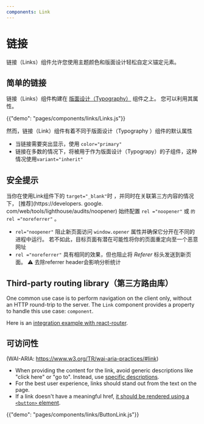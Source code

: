 ```yaml
---
components: Link
---
```


# 链接

<p class="description">链接（Links）组件允许您使用主题颜色和版面设计轻松自定义锚定元素。</p>

## 简单的链接

链接（Links）组件构建在 [版面设计（Typography）](/api/typography/) 组件之上。 您可以利用其属性。

{{"demo": "pages/components/links/Links.js"}}

然而，链接（Link）组件有着不同于版面设计（Typography ）组件的默认属性

- 当链接需要突出显示，使用 `color="primary"`
- 链接在多数的情况下，将被用于作为版面设计（Typograpy）的子组件，这种情况使用`variant="inherit"`

## 安全提示

当你在使用Link组件下的 `target="_blank"`时 ，并同时在关联第三方内容的情况下， [推荐](https://developers. google. com/web/tools/lighthouse/audits/noopener) 始终配置 `rel ="noopener"` 或 `的rel ="noreferrer"` 。

- `rel="noopener"` 阻止新页面访问 `window.opener` 属性并确保它分开在不同的进程中运行。 若不如此，目标页面有潜在可能性将你的页面重定向至一个恶意网址
- `rel ="noreferrer"` 具有相同的效果，但也阻止将 *Referer* 标头发送到新页面。 ⚠️ 去除referrer header会影响分析统计

## Third-party routing library（第三方路由库）

One common use case is to perform navigation on the client only, without an HTTP round-trip to the server. The `Link` component provides a property to handle this use case: `component`.

Here is an [integration example with react-router](/guides/composition/#link).

## 可访问性

(WAI-ARIA: https://www.w3.org/TR/wai-aria-practices/#link)

- When providing the content for the link, avoid generic descriptions like "click here" or "go to". Instead, use [specific descriptions](https://developers.google.com/web/tools/lighthouse/audits/descriptive-link-text).
- For the best user experience, links should stand out from the text on the page.
- If a link doesn't have a meaningful href, [it should be rendered using a `<button>` element](https://github.com/evcohen/eslint-plugin-jsx-a11y/blob/master/docs/rules/anchor-is-valid.md).

{{"demo": "pages/components/links/ButtonLink.js"}}